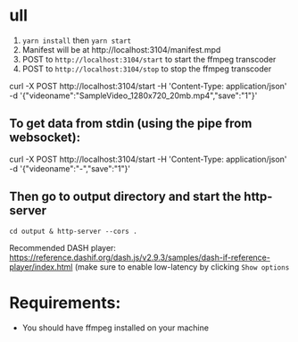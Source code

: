 # ull

1. `yarn install` then `yarn start`
1. Manifest will be at http://localhost:3104/manifest.mpd
1. POST to `http://localhost:3104/start` to start the ffmpeg transcoder
1. POST to `http://localhost:3104/stop` to stop the ffmpeg transcoder

curl -X POST http://localhost:3104/start -H 'Content-Type: application/json' -d '{"videoname":"SampleVideo\_1280x720\_20mb.mp4","save":"1"}'

## To get data from stdin (using the pipe from websocket):

curl -X POST http://localhost:3104/start -H 'Content-Type: application/json' -d '{"videoname":"-","save":"1"}'


## Then go to output directory and start the http-server

```
cd output & http-server --cors .
```

Recommended DASH player: https://reference.dashif.org/dash.js/v2.9.3/samples/dash-if-reference-player/index.html (make sure to enable low-latency by clicking `Show options`

# Requirements:

* You should have ffmpeg installed on your machine
